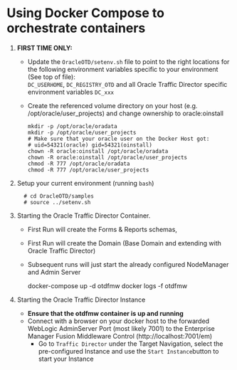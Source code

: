# Using Docker Compose to orchestrate containers

1. **FIRST TIME ONLY:**
   - Update the `OracleOTD/setenv.sh` file to point
     to the right locations for the following environment variables
     specific to your environment (See top of file):    
     `DC_USERHOME`, `DC_REGISTRY_OTD` and all Oracle Traffic Director specific environment variables `DC_xxx`
   - Create the referenced volume directory on your host (e.g. /opt/oracle/user_projects) and change ownership to oracle:oinstall

         mkdir -p /opt/oracle/oradata
         mkdir -p /opt/oracle/user_projects
         # Make sure that your oracle user on the Docker Host got:
         # uid=54321(oracle) gid=54321(oinstall)
         chown -R oracle:oinstall /opt/oracle/oradata
         chown -R oracle:oinstall /opt/oracle/user_projects
         chmod -R 777 /opt/oracle/oradata
         chmod -R 777 /opt/oracle/user_projects

2. Setup your current environment (running `bash`)

         # cd OracleOTD/samples
         # source ../setenv.sh

4. Starting the Oracle Traffic Director Container. 
    - First Run will create the Forms & Reports schemas, 
    - First Run will create the Domain (Base Domain and extending with Oracle Traffic Director) 
    - Subsequent runs will just start the already configured NodeManager and Admin Server

         docker-compose up -d otdfmw
         docker logs -f otdfmw

5. Starting the Oracle Traffic Director Instance
    - **Ensure that the otdfmw container is up and running**
    - Connect with a browser on your docker host to the forwarded WebLogic AdminServer Port (most likely 7001) to the Enterprise Manager Fusion Middleware Control (http://localhost:7001/em)
        - Go to `Traffic Director` under the Target Navigation, select the pre-configured Instance and use the `Start Instance`button to start your Instance

